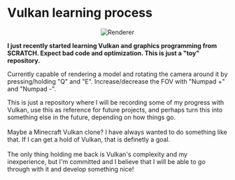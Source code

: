 # Vulkan learning process

<div id="img" align="center"><img src="https://i.imgur.com/hEHThZa.png" alt="Renderer"/></div>

**I just recently started learning Vulkan and graphics programming from SCRATCH. Expect bad code and optimization. This is just a "toy" repository.**

Currently capable of rendering a model and rotating the camera around it by pressing/holding "Q" and "E". Increase/decrease the FOV with "Numpad +" and "Numpad -".

This is just a repository where I will be recording some of my progress with Vulkan, use this as reference for future projects, and perhaps turn this into something else in the future, depending on how things go.<br>
<br>
Maybe a Minecraft Vulkan clone? I have always wanted to do something like that. If I can get a hold of Vulkan, that is definetly a goal.<br>
<br>
The only thing holding me back is Vulkan's complexity and my inexperience, but I'm committed and I believe that I will be able to go through with it and develop something nice!<br>
